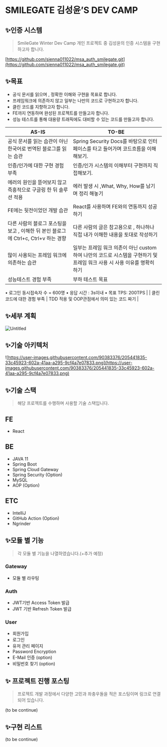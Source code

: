 # SMILEGATE 김성윤’S DEV CAMP

## ✨인증 시스템

> SmileGate Winter Dev Camp 개인 프로젝트 중 김성윤의 인증 시스템을 구현하고자 합니다.
> 

[https://github.com/sienna011022/msa_auth_smilegate.git](https://github.com/sienna011022/msa_auth_smilegate.git)

## ✨목표

- 공식 문서를 읽으며 , 정확한 이해와 구현을 목표로 합니다.
- 프레임워크에 의존하지 않고 일부는 나만의 코드로 구현하고자 합니다.
- 클린 코드를 지향하고자 합니다.
- FE까지 연동하며 완성된 프로젝트를 만들고자 합니다.
- 성능 테스트를 통해 대용량 트래픽에도 대비할 수 있는 코드를 만들고자 합니다.

| AS-IS | TO-BE |
| --- | --- |
| 공식 문서를 읽는 습관이 아닌 한국어로 번역된 블로그를 읽는 습관 | Spring Security Docs를 바탕으로 인터페이스를 타고 들어가며 코드흐름을 이해해보기. |
| 인증/인가에 대한 구현 경험 부족 | 인증/인가 시스템의 이해부터 구현까지 직접해보기.  |
| 에러의 원인을 뜯어보지 않고 즉흥적으로 구글링 한 뒤 솔루션 적용 | 에러 발생 시 ,What, Why, How를 남기며 정리 해놓기 |
| FE에는 뒷전이었던 개발 습관 | React를 사용하며 FE와의 연동까지 성공하기 |
| 다른 사람의 블로그 포스팅을 보고 , 이해한 뒤 본인 블로그에 Ctrl+c, Ctrl+v 하는 경향 | 다른 사람의 글은 참고용으로 , 하나하나 직접 내가 이해한 내용을 토대로 작성하기 |
| 많이 사용되는 프레임 워크에 의존하는 습관 | 일부는 프레임 워크 의존이 아닌 custom하여 나만의 코드로 시스템을 구현하기 및 프레임 워크 사용 시 사용 이유를 명확히 하기 |
| 성능테스트 경험 부족 | 부하 테스트 목표
• 로그인 동시접속자 수 = 600명
• 응답 시간  : 3s이내
• 목표 TPS: 200TPS |
| 클린코드에 대한 경험 부족 | TDD 적용 및 OOP관점에서 의미 있는 코드 짜기 |

## ✨세부 계획

![Untitled](SMILEGATE%20%E1%84%80%E1%85%B5%E1%86%B7%E1%84%89%E1%85%A5%E1%86%BC%E1%84%8B%E1%85%B2%E1%86%AB%E2%80%99S%20DEV%20CAMP%20428ffffff89846cbb5317cb1c17e830d/Untitled.png)

## ✨기술 아키텍처

![https://user-images.githubusercontent.com/90383376/205441835-33c45923-602a-41aa-a295-9cf4a7e07833.png](https://user-images.githubusercontent.com/90383376/205441835-33c45923-602a-41aa-a295-9cf4a7e07833.png)

## ✨기술 스택

> 해당 프로젝트를 수행하며 사용할 기술 스택입니다.
> 

## FE

- React

## BE

- JAVA 11
- Spring Boot
- Spring Cloud Gateway
- Spring Security (Option)
- MySQL
- AOP (Option)

## ETC

- IntelliJ
- GitHub Action (Option)
- Ngrinder

## ✨모듈 별 기능

> 각 모듈 별 기능을 나열하였습니다.(+추가 예정)
> 

### Gateway

- 모듈 별 라우팅

### Auth

- JWT기반  Access Token 발급
- JWT 기반 Refresh Token 발급

### User

- 회원가입
- 로그인
- 유저 관리 페이지
- Password Encryption
- E-Mail 인증 (option)
- 비밀번호 찾기 (option)

## ✨ 프로젝트 진행 포스팅

> 프로젝트 개발 과정에서 다양한 고민과 좌충우돌을 적은 포스팅이며 링크로 연결되어 있습니다.
> 

(to be continue)

## ✨구현 리스트

(to be continue)
